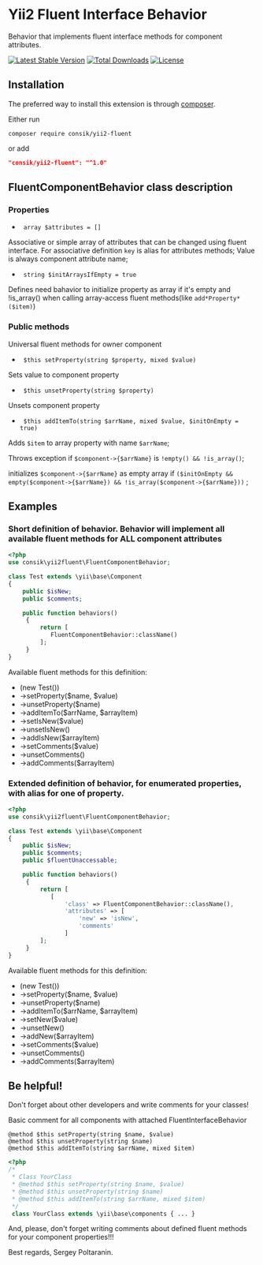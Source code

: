 # Yii2 Fluent Interface Behavior

Behavior that implements fluent interface methods for component attributes.

[![Latest Stable Version](https://poser.pugx.org/consik/yii2-fluent/v/stable)](https://packagist.org/packages/consik/yii2-fluent)
[![Total Downloads](https://poser.pugx.org/consik/yii2-fluent/downloads)](https://packagist.org/packages/consik/yii2-fluent)
[![License](https://poser.pugx.org/consik/yii2-fluent/license)](https://packagist.org/packages/consik/yii2-fluent)

## Installation

The preferred way to install this extension is through [composer](http://getcomposer.org/download/).

Either run

```
composer require consik/yii2-fluent
```

or add

```json
"consik/yii2-fluent": "^1.0"
```

## FluentComponentBehavior class description

### Properties

* ``` array $attributes = []```

Associative or simple array of attributes that can be changed using fluent interface.
For associative definition `key` is alias for attributes methods;
Value is always component attribute name;

* ``` string $initArraysIfEmpty = true```

Defines need bahavior to initialize property as array if it's empty and !is_array() when calling array-access fluent methods(like ```add*Property*($item)```)

### Public methods

Universal fluent methods for owner component

* ``` $this setProperty(string $property, mixed $value)```

Sets value to component property

* ``` $this unsetProperty(string $property)```

Unsets component property

* ``` $this addItemTo(string $arrName, mixed $value, $initOnEmpty = true)```

Adds ```$item``` to array property with name ```$arrName```;

Throws exception if ```$component->{$arrName}``` is ```!empty() && !is_array()```;

initializes ```$component->{$arrName}``` as empty array if ```($initOnEmpty && empty($component->{$arrName}) && !is_array($component->{$arrName}))``` ;

## Examples

### Short definition of behavior. Behavior will implement all available fluent methods for ALL component attributes
```php
<?php
use consik\yii2fluent\FluentComponentBehavior;

class Test extends \yii\base\Component
{
    public $isNew;
    public $comments;

    public function behaviors()
     {
         return [
            FluentComponentBehavior::className()
         ];
     }
}
```
Available fluent methods for this definition:
* (new Test())
* ->setProperty($name, $value)
* ->unsetProperty($name)
* ->addItemTo($arrName, $arrayItem)
* ->setIsNew($value)
* ->unsetIsNew()
* ->addIsNew($arrayItem)
* ->setComments($value)
* ->unsetComments()
* ->addComments($arrayItem)

### Extended definition of behavior, for enumerated properties, with alias for one of property.
```php
<?php
use consik\yii2fluent\FluentComponentBehavior;

class Test extends \yii\base\Component
{
    public $isNew;
    public $comments;
    public $fluentUnaccessable;

    public function behaviors()
     {
         return [
            [
                'class' => FluentComponentBehavior::className(),
                'attributes' => [
                    'new' => 'isNew',
                    'comments'
                ]
         ];
     }
}
```
Available fluent methods for this definition:
* (new Test())
* ->setProperty($name, $value)
* ->unsetProperty($name)
* ->addItemTo($arrName, $arrayItem)
* ->setNew($value)
* ->unsetNew()
* ->addNew($arrayItem)
* ->setComments($value)
* ->unsetComments()
* ->addComments($arrayItem)

## Be helpful!

Don't forget about other developers and write comments for your classes!

Basic comment for all components with attached FluentInterfaceBehavior
```
@method $this setProperty(string $name, $value)
@method $this unsetProperty(string $name)
@method $this addItemTo(string $arrName, mixed $item)
```
```php
<?php
/*
 * Class YourClass
 * @method $this setProperty(string $name, $value)
 * @method $this unsetProperty(string $name)
 * @method $this addItemTo(string $arrName, mixed $item)
 */
 class YourClass extends \yii\base\components { ... }
```

And, please, don't forget writing comments about defined fluent methods for your component properties!!!

Best regards,
Sergey Poltaranin.

